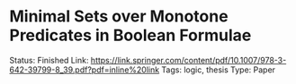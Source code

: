 # Minimal Sets over Monotone Predicates in Boolean Formulae

Status: Finished
Link: https://link.springer.com/content/pdf/10.1007/978-3-642-39799-8_39.pdf?pdf=inline%20link
Tags: logic, thesis
Type: Paper

